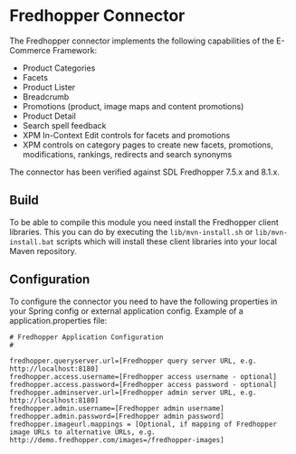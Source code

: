 Fredhopper Connector
======================

The Fredhopper connector implements the following capabilities of the E-Commerce Framework:
   
* Product Categories
* Facets
* Product Lister
* Breadcrumb
* Promotions (product, image maps and content promotions)
* Product Detail
* Search spell feedback
* XPM In-Context Edit controls for facets and promotions
* XPM controls on category pages to create new facets, promotions, modifications, rankings, redirects and search synonyms

The connector has been verified against SDL Fredhopper 7.5.x and 8.1.x.

Build
---------

To be able to compile this module you need install the Fredhopper client libraries.
This you can do by executing the `lib/mvn-install.sh` or `lib/mvn-install.bat` scripts which will install these client libraries
into your local Maven repository.

Configuration
---------------

To configure the connector you need to have the following properties in your Spring config or external application config.
Example of a application.properties file:

```
# Fredhopper Application Configuration
#

fredhopper.queryserver.url=[Fredhopper query server URL, e.g. http://localhost:8180]
fredhopper.access.username=[Fredhopper access username - optional]
fredhopper.access.password=[Fredhopper access password - optional]
fredhopper.adminserver.url=[Fredhopper admin server URL, e.g. http://localhost:8180]
fredhopper.admin.username=[Fredhopper admin username]
fredhopper.admin.password=[Fredhopper admin password]
fredhopper.imageurl.mappings = [Optional, if mapping of Fredhopper image URLs to alternative URLs, e.g. http://demo.fredhopper.com/images=/fredhopper-images]

```
